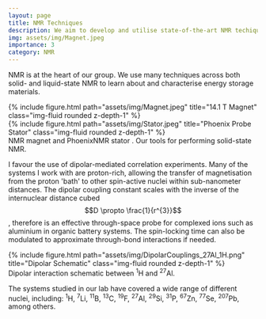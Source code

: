 ```yaml
---
layout: page
title: NMR Techniques
description: We aim to develop and utilise state-of-the-art NMR techiques for the analysis of energy storage materials.
img: assets/img/Magnet.jpeg
importance: 3
category: NMR
---
```

NMR is at the heart of our group. We use many techniques across both solid- and liquid-state NMR to learn about and characterise energy storage materials.

<div class="row">
    <div class="col-sm-4 mt-3 mt-md-0">
        {% include figure.html path="assets/img/Magnet.jpeg" title="14.1 T Magnet" class="img-fluid rounded z-depth-1" %}
    </div>
    <div class="col-sm-8 mt-3 mt-md-0">
        {% include figure.html path="assets/img/Stator.jpeg" title="Phoenix Probe Stator" class="img-fluid rounded z-depth-1" %}
    </div>
</div>
<div class="caption">
    NMR magnet and PhoenixNMR stator . Our tools for performing solid-state NMR.
</div>

I favour the use of dipolar-mediated correlation experiments. Many of the systems I work with are proton-rich, allowing the transfer of magnetisation from the proton 'bath' to other spin-active nuclei within sub-nanometer distances. The dipolar coupling constant scales with the inverse of the internuclear distance cubed $$D \propto \frac{1}{r^{3}}$$, therefore is an effective through-space probe for complexed ions such as aluminium in organic battery systems. The spin-locking time can also be modulated to approximate through-bond interactions if needed.

<div class="row">
    <div class="col-sm-8 mt-3 mt-md-0">
        {% include figure.html path="assets/img/DipolarCouplings_27Al_1H.png" title="Dipolar Schematic" class="img-fluid rounded z-depth-1" %}
    </div>
</div>
<div class="caption">
    Dipolar interaction schematic between <sup>1</sup>H and <sup>27</sup>Al.
</div>

The systems studied in our lab have covered a wide range of different nuclei, including: <sup>1</sup>H, <sup>7</sup>Li, <sup>11</sup>B, <sup>13</sup>C, <sup>19</sup>F, <sup>27</sup>Al, <sup>29</sup>Si, <sup>31</sup>P, <sup>67</sup>Zn, <sup>77</sup>Se, <sup>207</sup>Pb, among others.
